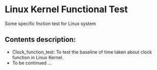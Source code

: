 # Linux Kernel Functional Test
Some specific fnction test for Linux system

## Contents description:
- Clock_function_test: To test the baseline of time taken about clock function in Linux Kernel.
- To be continued ...
